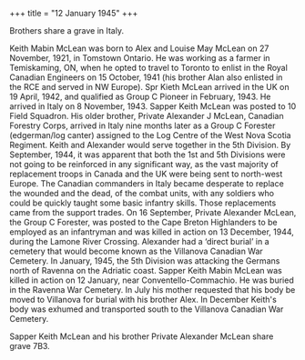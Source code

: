 +++
title = "12 January 1945"
+++

Brothers share a grave in Italy.

Keith Mabin McLean was born to Alex and Louise May McLean on 27 November, 1921, in Tomstown Ontario. 
He was working as a farmer in Temiskaming, ON, when he opted to travel to Toronto to enlist in the Royal Canadian Engineers on 15 October, 1941 (his brother Alan also enlisted in the RCE and served in NW Europe). Spr Kieth McLean arrived in the UK on 19 April, 1942, and qualified as Group C Pioneer in February, 1943.
He arrived in Italy on 8 November, 1943. Sapper Keith McLean was posted to 10 Field Squadron. His older brother, Private Alexander J McLean, Canadian Forestry Corps, arrived in Italy nine months later as a Group C Forester (edgerman/log canter) assigned to the Log Centre of the West Nova Scotia Regiment. Keith and Alexander would serve together in the 5th Division.
By September, 1944, it was apparent that both the 1st and 5th Divisions were not going to be reinforced in any significant way, as the vast majority of replacement troops in Canada and the UK were being sent to north-west Europe. The Canadian commanders in Italy became desperate to replace the wounded and the dead, of the combat units, with any soldiers who could be quickly taught some basic infantry skills. Those replacements came from the support trades. 
On 16 September, Private Alexander McLean, the Group C Forester, was posted to the Cape Breton Highlanders to be employed as an infantryman and was killed in action on 13 December, 1944, during the Lamone River Crossing. Alexander had a ‘direct burial’ in a cemetery that would become known as the Villanova Canadian War Cemetery.
In January, 1945, the 5th Division was attacking the Germans north of Ravenna on the Adriatic coast. Sapper Keith Mabin McLean was killed in action on 12 January, near Conventello-Commachio. 
He was buried in the Ravenna War Cemetery. In July his mother requested that his body be moved to Villanova for burial with his brother Alex. In December Keith's body was exhumed and transported south to the Villanova Canadian War Cemetery.

Sapper Keith McLean and his brother Private Alexander McLean share grave 7B3.



